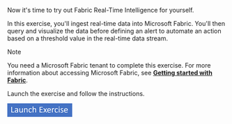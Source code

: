 Now it's time to try out Fabric Real-Time Intelligence for yourself.

In this exercise, you'll ingest real-time data into Microsoft Fabric. You'll then query and visualize the data before defining an alert to automate an action based on a threshold value in the real-time data stream.

> [!NOTE]
> You need a Microsoft Fabric tenant to complete this exercise. For more information about accessing Microsoft Fabric, see [**Getting started with Fabric**](/fabric/get-started/fabric-trial).

Launch the exercise and follow the instructions.

[![Icon for Button to launch exercise.](../media/launch-exercise.png)](https://go.microsoft.com/fwlink/?linkid=2260722)
